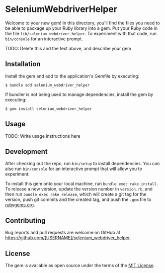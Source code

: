 # SeleniumWebdriverHelper

Welcome to your new gem! In this directory, you'll find the files you need to be able to package up your Ruby library into a gem. Put your Ruby code in the file `lib/selenium_webdriver_helper`. To experiment with that code, run `bin/console` for an interactive prompt.

TODO: Delete this and the text above, and describe your gem

## Installation

Install the gem and add to the application's Gemfile by executing:

    $ bundle add selenium_webdriver_helper

If bundler is not being used to manage dependencies, install the gem by executing:

    $ gem install selenium_webdriver_helper

## Usage

TODO: Write usage instructions here

## Development

After checking out the repo, run `bin/setup` to install dependencies. You can also run `bin/console` for an interactive prompt that will allow you to experiment.

To install this gem onto your local machine, run `bundle exec rake install`. To release a new version, update the version number in `version.rb`, and then run `bundle exec rake release`, which will create a git tag for the version, push git commits and the created tag, and push the `.gem` file to [rubygems.org](https://rubygems.org).

## Contributing

Bug reports and pull requests are welcome on GitHub at https://github.com/[USERNAME]/selenium_webdriver_helper.

## License

The gem is available as open source under the terms of the [MIT License](https://opensource.org/licenses/MIT).
